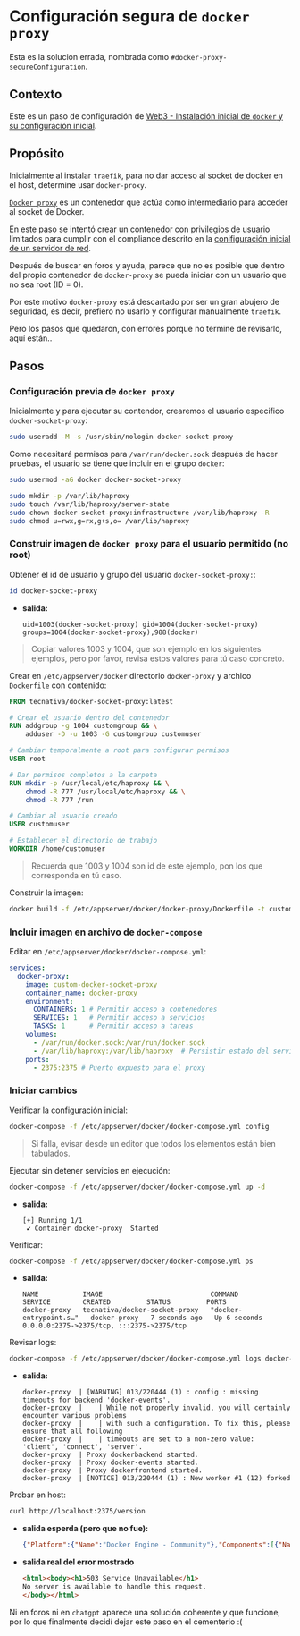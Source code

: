 # Configuración segura de `docker proxy`

Esta es la solucion errada, nombrada como `#docker-proxy-secureConfiguration`.

## Contexto

Este es un paso de configuración de [Web3 - Instalación inicial de `docker` y su configuración inicial](../misc/docker-install-configuration.md).

## Propósito

Inicialmente al instalar `traefik`, para no dar acceso al socket de docker en el host, determine usar `docker-proxy`.

[`Docker proxy`](https://github.com/Tecnativa/docker-socket-proxy) es un contenedor que actúa como intermediario para acceder al socket de Docker.

En este paso se intentó crear un contenedor con privilegios de usuario limitados para cumplir con el compliance descrito en la [conifiguración inicial de un servidor de red](../misc/initial-netServer-configuration.md).

Después de buscar en foros y ayuda, parece que no es posible que dentro del propio contenedor de `docker-proxy` se pueda iniciar con un usuario que no sea root (ID = 0). 

Por este motivo `docker-proxy` está descartado por ser un gran abujero de seguridad, es decir, prefiero no usarlo y configurar manualmente `traefik`.

Pero los pasos que quedaron, con errores porque no termine de revisarlo, aquí están..


## Pasos

### Configuración previa de `docker proxy`

Inicialmente y para ejecutar su contendor, crearemos el usuario especifico `docker-socket-proxy`:

```bash
sudo useradd -M -s /usr/sbin/nologin docker-socket-proxy
```

Como necesitará permisos para `/var/run/docker.sock` después de hacer pruebas, el usuario se tiene que incluir en el grupo `docker`:

```bash
sudo usermod -aG docker docker-socket-proxy
```

```bash
sudo mkdir -p /var/lib/haproxy
sudo touch /var/lib/haproxy/server-state
sudo chown docker-socket-proxy:infrastructure /var/lib/haproxy -R
sudo chmod u=rwx,g=rx,g+s,o= /var/lib/haproxy
```

### Construir imagen de `docker proxy` para el usuario permitido (no root)

Obtener el id de usuario y grupo del usuario `docker-socket-proxy:`:

```bash
id docker-socket-proxy
```

* **salida:**

    ```plaintext
    uid=1003(docker-socket-proxy) gid=1004(docker-socket-proxy) groups=1004(docker-socket-proxy),988(docker)
    ```

> Copiar valores 1003 y 1004, que son ejemplo en los siguientes ejemplos, pero por favor, revisa estos valores para tú caso concreto.

Crear en `/etc/appserver/docker` directorio `docker-proxy` y archico `Dockerfile` con contenido:

```Dockerfile
FROM tecnativa/docker-socket-proxy:latest

# Crear el usuario dentro del contenedor
RUN addgroup -g 1004 customgroup && \
    adduser -D -u 1003 -G customgroup customuser

# Cambiar temporalmente a root para configurar permisos
USER root

# Dar permisos completos a la carpeta
RUN mkdir -p /usr/local/etc/haproxy && \
    chmod -R 777 /usr/local/etc/haproxy && \
    chmod -R 777 /run

# Cambiar al usuario creado
USER customuser

# Establecer el directorio de trabajo
WORKDIR /home/customuser
```

> Recuerda que 1003 y 1004 son id de este ejemplo, pon los que corresponda en tú caso.


Construir la imagen:

```bash
docker build -f /etc/appserver/docker/docker-proxy/Dockerfile -t custom-docker-socket-proxy /etc/appserver/docker/docker-proxy
```

### Incluir imagen en archivo de `docker-compose`

Editar en `/etc/appserver/docker/docker-compose.yml`:

```yaml
services:
  docker-proxy:
    image: custom-docker-socket-proxy
    container_name: docker-proxy
    environment:
      CONTAINERS: 1 # Permitir acceso a contenedores
      SERVICES: 1   # Permitir acceso a servicios
      TASKS: 1      # Permitir acceso a tareas
    volumes:
      - /var/run/docker.sock:/var/run/docker.sock
      - /var/lib/haproxy:/var/lib/haproxy  # Persistir estado del servidor
    ports:
      - 2375:2375 # Puerto expuesto para el proxy
```

### Iniciar cambios

Verificar la configuración inicial:

```bash
docker-compose -f /etc/appserver/docker/docker-compose.yml config
```

> Si falla, evisar desde un editor que todos los elementos están bien tabulados.

Ejecutar sin detener servicios en ejecución:

```bash
docker-compose -f /etc/appserver/docker/docker-compose.yml up -d
```

* **salida:**

    ```plaintext
    [+] Running 1/1
     ✔ Container docker-proxy  Started   
    ```

Verificar:

```bash
docker-compose -f /etc/appserver/docker/docker-compose.yml ps
```

* **salida:**

    ```plaintext
    NAME           IMAGE                           COMMAND                  SERVICE        CREATED         STATUS         PORTS
    docker-proxy   tecnativa/docker-socket-proxy   "docker-entrypoint.s…"   docker-proxy   7 seconds ago   Up 6 seconds   0.0.0.0:2375->2375/tcp, :::2375->2375/tcp
    ```

Revisar logs:

```bash
docker-compose -f /etc/appserver/docker/docker-compose.yml logs docker-proxy
```

* **salida:**

    ```plaintext
    docker-proxy  | [WARNING] 013/220444 (1) : config : missing timeouts for backend 'docker-events'.
    docker-proxy  |    | While not properly invalid, you will certainly encounter various problems
    docker-proxy  |    | with such a configuration. To fix this, please ensure that all following
    docker-proxy  |    | timeouts are set to a non-zero value: 'client', 'connect', 'server'.
    docker-proxy  | Proxy dockerbackend started.
    docker-proxy  | Proxy docker-events started.
    docker-proxy  | Proxy dockerfrontend started.
    docker-proxy  | [NOTICE] 013/220444 (1) : New worker #1 (12) forked
    ```

Probar en host:

```bash
curl http://localhost:2375/version
```

* **salida esperda (pero que no fue):**

    ```json
    {"Platform":{"Name":"Docker Engine - Community"},"Components":[{"Name":"Engine","Version":"27.4.1","Details":{"ApiVersion":"1.47","Arch":"amd64","BuildTime":"2024-12-17T15:45:46.000000000+00:00","Experimental":"false","GitCommit":"c710b88","GoVersion":"go1.22.10","KernelVersion":"6.8.0-51-generic","MinAPIVersion":"1.24","Os":"linux"}},{"Name":"containerd","Version":"1.7.24","Details":{"GitCommit":"88bf19b2105c8b17560993bee28a01ddc2f97182"}},{"Name":"runc","Version":"1.2.2","Details":{"GitCommit":"v1.2.2-0-g7cb3632"}},{"Name":"docker-init","Version":"0.19.0","Details":{"GitCommit":"de40ad0"}}],"Version":"27.4.1","ApiVersion":"1.47","MinAPIVersion":"1.24","GitCommit":"c710b88","GoVersion":"go1.22.10","Os":"linux","Arch":"amd64","KernelVersion":"6.8.0-51-generic","BuildTime":"2024-12-17T15:45:46.000000000+00:00"}
    ```

* **salida real del error mostrado** 

  ```html
  <html><body><h1>503 Service Unavailable</h1>
  No server is available to handle this request.
  </body></html>
  ```

Ni en foros ni en `chatgpt` aparece una solución coherente y que funcione, por lo que finalmente decidí dejar este paso en el cementerio :(

